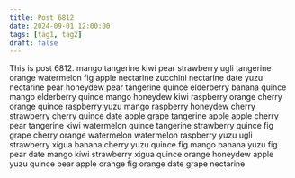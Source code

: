 ```yaml
---
title: Post 6812
date: 2024-09-01 12:00:00
tags: [tag1, tag2]
draft: false
---
```

This is post 6812.
mango
tangerine
kiwi
pear
strawberry
ugli
tangerine
orange
watermelon
fig
apple
nectarine
zucchini
nectarine
date
yuzu
nectarine
pear
honeydew
pear
tangerine
quince
elderberry
banana
quince
mango
elderberry
quince
mango
honeydew
kiwi
raspberry
orange
cherry
orange
quince
raspberry
yuzu
mango
raspberry
honeydew
cherry
strawberry
cherry
quince
date
apple
grape
tangerine
apple
apple
cherry
pear
tangerine
kiwi
watermelon
quince
tangerine
strawberry
quince
fig
grape
cherry
orange
watermelon
watermelon
raspberry
yuzu
ugli
strawberry
xigua
banana
cherry
yuzu
quince
fig
mango
banana
yuzu
fig
pear
date
mango
kiwi
strawberry
xigua
quince
orange
honeydew
apple
yuzu
quince
pear
apple
orange
fig
orange
date
grape
nectarine
